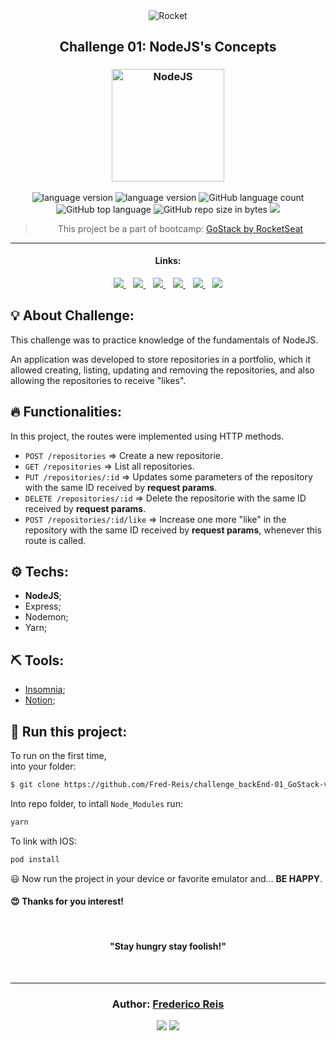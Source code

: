<div align="center">
  <img alt="Rocket"
    src="https://hotmart.s3.amazonaws.com/product_contents/0569fee6-8c8f-4dee-a46d-80102ced177a/Header_Product_1920x450.jpg"
  />

</div>

<h2 align="center">
   Challenge 01: NodeJS's Concepts
</h2>

<h3 align="center">
  <img alt="NodeJS" 
    src="https://arrayoutofindex.files.wordpress.com/2017/06/node.png" width="180px"/>
</h3>

<p align="center">

  <img alt="language version" src="https://img.shields.io/badge/Node-v_12.13.1-339933?logo=node.js">

  <img alt="language version" src="https://img.shields.io/badge/Yarn-v_1.22.4-2C8EBB?logo=Yarn">

  <img alt="GitHub language count" src="https://img.shields.io/github/languages/count/Fred-Reis/challenge_backEnd-01_GoStack-v2">

  <img alt="GitHub top language" src="https://img.shields.io/github/languages/top/Fred-Reis/challenge_backEnd-01_GoStack-v2">
  
  <img alt="GitHub repo size in bytes" src="https://img.shields.io/github/repo-size/Fred-Reis/challenge_backEnd-01_GoStack-v2">
  
  <a href="https://www.codacy.com/manual/Fred-Reis/challenge_backEnd-01_GoStack-v2?utm_source=github.com&amp;utm_medium=referral&amp;utm_content=Fred-Reis/challenge_backEnd-01_GoStack-v2&amp;utm_campaign=Badge_Grade">
    <img src="https://api.codacy.com/project/badge/Grade/4f385f0698d0431db92fe2514089500c"/></a>

</p>

<blockquote align="center">
  This project be a part of bootcamp: 
    <a href="https://rocketseat.com.br/gostack">
      GoStack by RocketSeat
    </a> 
</blockquote>

<hr/>

<h4 align="center">Links:</h4>

<p align="center">

  <a href="#-about-challenge">
    <img src="https://img.shields.io/badge/About_Challenge-a5a5a5"/>
  </a>&nbsp;&nbsp;
  <a href="#-functionalities">
    <img src="https://img.shields.io/badge/Functionalities-a5a5a5"/>
  </a>&nbsp;&nbsp;
  <a href="-techs">
    <img src="https://img.shields.io/badge/Techs-a5a5a5"/>
  </a>&nbsp;&nbsp;
  <a href="#-tools">
    <img src="https://img.shields.io/badge/Tools-a5a5a5"/>
  </a>&nbsp;&nbsp;
  <a href="#-run-this-project">
    <img src="https://img.shields.io/badge/Run_this_project-a5a5a5"/>
  </a>&nbsp;&nbsp;
  <a href="#author">
    <img src="https://img.shields.io/badge/Author-a5a5a5"/>
  </a>

</p>

## 💡 About Challenge:

This challenge was to practice knowledge of the fundamentals of NodeJS.

An application was developed to store repositories in a portfolio, which it allowed creating, listing, updating and removing the repositories, and also allowing the repositories to receive "likes".

## 🔥 Functionalities:

In this project, the routes were implemented using HTTP methods.
* `POST /repositories` => Create a new repositorie.
* `GET /repositories` => List all repositories.
* `PUT /repositories/:id` => Updates some parameters of the repository with the same ID received by __request params__.
* `DELETE /repositories/:id` => Delete the repositorie with the same ID received by __request params__.
* `POST /repositories/:id/like` => Increase one more "like" in the repository with the same ID received by __request params__,
whenever this route is called.

## ⚙️ Techs:

* __NodeJS__;
* Express;
* Nodemon;
* Yarn;

## ⛏ Tools:

* [Insomnia](https://insomnia.rest/download/);
* [Notion](https://www.notion.so/?utm_source=google&utm_campaign=brand_alpha&utm_content=row&utm_term=notion&gclid=CjwKCAjw1cX0BRBmEiwAy9tKHs5ggnFG4dmfW38kOuGDTQS1-YjRGg01PuIriv8ftUuAUzeoU7QFFxoCAkIQAvD_BwE);


## 🏁 Run this project:

To run on the first time,  
into your folder:

```bash
$ git clone https://github.com/Fred-Reis/challenge_backEnd-01_GoStack-v2
```

Into repo folder, to intall ```Node_Modules``` run:

```bash
yarn
```

To link with IOS:

```bash
pod install
```

😃 Now run the project in your device or favorite emulator and...
**BE HAPPY**.

<h4>
  😍 Thanks for you interest! 
</h4>

<br/>

<h4 align="center">
  "Stay hungry stay foolish!"
</h4>

<br/>

---

<h3 align="center">
Author: <a alt="Fred-Reis" href="https://github.com/Fred-Reis">Frederico Reis</a>
</h3>

<p align="center">

  <a alt="Frederico Reis" href="https://www.linkedin.com/in/frederico-reis-dev/">
    <img src="https://img.shields.io/badge/LinkedIn-Frederico_Reis-0077B5?logo=linkedin"/></a>
  <a alt="Frederico Reis" href="https://github.com/Fred-Reis ">
  <img src="https://img.shields.io/badge/Fred_Reis-GitHub-000?logo=github"/></a>

</p>


